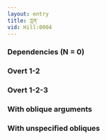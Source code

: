 ```yaml
---
layout: entry
title: ཀླན་
vid: Hill:0004
---
```

### Dependencies (N = 0)


### Overt 1-2


### Overt 1-2-3


### With oblique arguments


### With unspecified obliques
